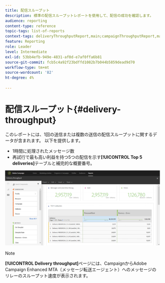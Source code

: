 ```yaml
---
title: 配信スループット
description: 標準の配信スループットレポートを使用して、配信の成功を確認します。
audience: reporting
content-type: reference
topic-tags: list-of-reports
context-tags: deliveryThroughputReport,main;campaignThroughputReport,main;programThroughputReport,main
feature: Reporting
role: Leader
level: Intermediate
exl-id: 53bb4efb-949e-4831-af0d-e7af0ffa6b81
source-git-commit: fcb5c4a92f23bdffd1082b7b044b5859dead9d70
workflow-type: tm+mt
source-wordcount: '82'
ht-degree: 4%

---
```


# 配信スループット{#delivery-throughput}

このレポートには、1回の送信または複数の送信の配信スループットに関するデータが含まれます。 以下を提供します。

* 1時間に処理されたメッセージ数
* 再試行で最も高い利益を持つ5つの配信を示す&#x200B;**[!UICONTROL Top 5 deliveries]**&#x200B;テーブルと補完的な概要番号。

![](assets/delivery_reports_1.png)

>[!NOTE]
>
>**[!UICONTROL Delivery throughput]**&#x200B;ページには、CampaignからAdobe Campaign Enhanced MTA（メッセージ転送エージェント）へのメッセージのリレーのスループット速度が表示されます。
